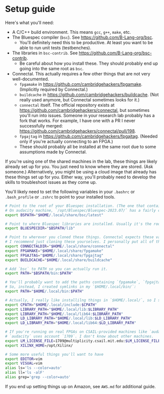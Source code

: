 # Setup guide

Here's what you'll need:
- A C/C++ build environment. This means `gcc`, `g++`, `make`, etc.
- The Bluespec compiler (`bsc`). See <https://github.com/B-Lang-org/bsc>.
  - You'll definitely need this to be productive. At least you want to be able to run unit tests (testbenches).
- The libraries in `bsc-contrib`. See <https://github.com/B-Lang-org/bsc-contrib>.
  - Be careful about how you install these. They should probably end up going into the same root as `bsc`.
- Connectal. This actually requires a few other things that are not very well-documented.
  - `fpgamake` in <https://github.com/cambridgehackers/fpgamake>. (Implicitly required by Connectal.)
  - `buildcache` in <https://github.com/cambridgehackers/buildcache>. (Not really used anymore, but Connectal sometimes looks for it.)
  - `connectal` itself. The official repository exists at <https://github.com/cambridgehackers/connectal>, but sometimes you'll run into issues. Someone in your research lab probably has a fork that works. For example, I have one with a PR I never successfully merged: <https://github.com/cambridgehackers/connectal/pull/198>.
  - `fpgajtag` in <https://github.com/cambridgehackers/fpgajtag>. (Needed only if you're actually connecting to an FPGA.)
  - These should probably all be installed at the same root due to some assumptions made by Connectal.

If you're using one of the shared machines in the lab, these things are likely already set up for you.
You just need to know where they are stored. (Ask someone.)
Alternatively, you might be using a cloud image that already has these things set up for you.
Either way, you'll probably need to develop the skills to troubleshoot issues as they come up.

You'll likely need to set the following variables in your `.bashrc` or `.bash_profile` or `.zshrc` to point to your installed tools.
```sh
# Point to the root of your Bluespec installation. (The one that contains `bin/`, `doc/`, `lib/`.)
# On audacity machine, `/opt/Bluespec/Bluespec-2023.07/` has a fairly complete installation (including `bsc-contrib` libraries).
export BSPATH="$HOME/.local/share/bsc/latest"

# Point to where Bluespec libraries are installed. Usually it's the root folder followed by `lib`.
export BLUESPECDIR="$BSPATH/lib"

# Point to wherever you cloned these things. Connectal expects these variables.
# I recommend just cloning these yourselves. I personally put all of them in `$HOME/.local/share/` but you do you.
export CONNECTALDIR="$HOME/.local/share/connectal"
export FPGAMAKE="$HOME/.local/share/fpgamake"
export FPGAJTAG="$HOME/.local/share/fpgajtag"
export BUILDCACHE="$HOME/.local/share/buildcache"

# Add `bsc` to PATH so you can actually run it.
export PATH="$BSPATH/bin:$PATH"

# You'll probably want to add the paths containing `fpgamake`, `fpgajtag`, and `buildcache` binaries/scripts as well.
# So, instead, I created symlinks in my `$HOME/.local/bin/`:
export PATH="$HOME/.local/bin:$PATH"

# Actually, I really like installilng things in `$HOME/.local/`, so I set up many things... like these:
export CPATH="$HOME/.local/include:$CPATH"
export LIBRARY_PATH="$HOME/.local/lib:$LIBRARY_PATH"
export LIBRARY_PATH="$HOME/.local/lib64:$LIBRARY_PATH"
export LD_LIBRARY_PATH="$HOME/.local/lib:$LD_LIBRARY_PATH"
export LD_LIBRARY_PATH="$HOME/.local/lib64:$LD_LIBRARY_PATH"

# If you're running on real FPGAs on CSAIL-provided machines like `audacity`, you'll probably have to set these.
# `audacity` uses account `1709`. I don't know about other machines.
export LM_LICENSE_FILE=1709@multiplicity.csail.mit.edu:$LM_LICENSE_FILE
export XILINX_HOME=/opt/Xilinx/

# Some more useful things you'll want to have
export EDITOR=vim
export VISUAL=vim
alias ls='ls --color=auto'
alias ll='ls -alF'
alias grep='grep --color=auto'
```

If you end up setting things up on Amazon, see `AWS.md` for additional guide.

